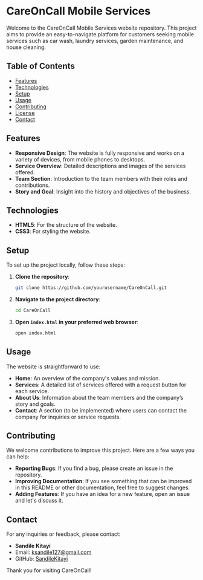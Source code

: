 # CareOnCall Mobile Services

Welcome to the CareOnCall Mobile Services website repository. This project aims to provide an easy-to-navigate platform for customers seeking mobile services such as car wash, laundry services, garden maintenance, and house cleaning.

## Table of Contents

- [Features](#features)
- [Technologies](#technologies)
- [Setup](#setup)
- [Usage](#usage)
- [Contributing](#contributing)
- [License](#license)
- [Contact](#contact)

## Features

- **Responsive Design**: The website is fully responsive and works on a variety of devices, from mobile phones to desktops.
- **Service Overview**: Detailed descriptions and images of the services offered.
- **Team Section**: Introduction to the team members with their roles and contributions.
- **Story and Goal**: Insight into the history and objectives of the business.

## Technologies

- **HTML5**: For the structure of the website.
- **CSS3**: For styling the website.

## Setup

To set up the project locally, follow these steps:

1. **Clone the repository**:
    ```bash
    git clone https://github.com/yourusername/CareOnCall.git
    ```
2. **Navigate to the project directory**:
    ```bash
    cd CareOnCall
    ```
3. **Open `index.html` in your preferred web browser**:
    ```bash
    open index.html
    ```

## Usage

The website is straightforward to use:

- **Home**: An overview of the company's values and mission.
- **Services**: A detailed list of services offered with a request button for each service.
- **About Us**: Information about the team members and the company’s story and goals.
- **Contact**: A section (to be implemented) where users can contact the company for inquiries or service requests.

## Contributing

We welcome contributions to improve this project. Here are a few ways you can help:

- **Reporting Bugs**: If you find a bug, please create an issue in the repository.
- **Improving Documentation**: If you see something that can be improved in this README or other documentation, feel free to suggest changes.
- **Adding Features**: If you have an idea for a new feature, open an issue and let's discuss it.

## Contact

For any inquiries or feedback, please contact:

- **Sandile Kitayi**
- Email: ksandile127@gmail.com
- GitHub: [SandileKitayi](https://github.com/ksandile)

Thank you for visiting CareOnCall!
